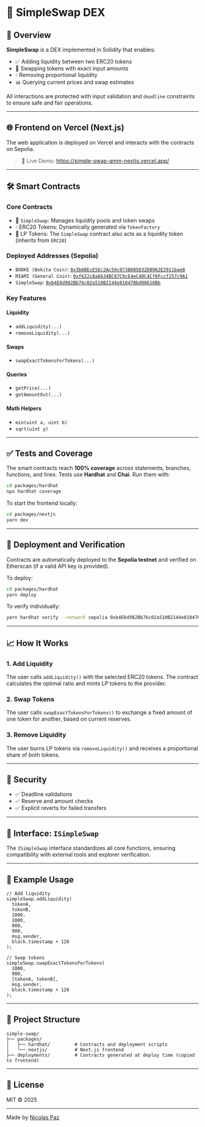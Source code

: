 
# 💱 SimpleSwap DEX

## 📜 Overview

**SimpleSwap** is a DEX implemented in Solidity that enables:

- ✅ Adding liquidity between two ERC20 tokens  
- 🔁 Swapping tokens with exact input amounts  
- 💧 Removing proportional liquidity  
- 📊 Querying current prices and swap estimates  

All interactions are protected with input validation and `deadline` constraints to ensure safe and fair operations.

---

## 🌐 Frontend on Vercel (Next.js)

The web application is deployed on Vercel and interacts with the contracts on Sepolia.
>🔗 Live Demo: https://simple-swap-amm-nextjs.vercel.app/

---

## 🛠️ Smart Contracts

### Core Contracts

- 🔁 `SimpleSwap`: Manages liquidity pools and token swaps  
- 💧 ERC20 Tokens: Dynamically generated via `TokenFactory`  
- 🧱 LP Tokens: The `SimpleSwap` contract also acts as a liquidity token (inherits from `ERC20`)  

### Deployed Addresses (Sepolia)

- `BOOKE (Bokita Coin)`: [`0x3b6BEcE5Ec2Ac59c073B085D32D0962E2911bae8`](https://sepolia.etherscan.io/address/0x3b6BEcE5Ec2Ac59c073B085D32D0962E2911bae8)
- `MIAMI (General Coin)`: [`0xf622c8a6634BC87C9cE4eC40C4Cf6Fccf257c9A1`](https://sepolia.etherscan.io/address/0xf622c8a6634BC87C9cE4eC40C4Cf6Fccf257c9A1)
- `SimpleSwap`: [`0xb4E6d982Bb76c02a510B2144e810470bd08616Bb`](https://sepolia.etherscan.io/address/0xb4E6d982Bb76c02a510B2144e810470bd08616Bb)

### Key Features

#### Liquidity

- `addLiquidity(...)`  
- `removeLiquidity(...)`  

#### Swaps

- `swapExactTokensForTokens(...)`  

#### Queries

- `getPrice(...)`  
- `getAmountOut(...)`  

#### Math Helpers

- `min(uint a, uint b)`  
- `sqrt(uint y)`  

---

## ✅ Tests and Coverage

The smart contracts reach **100% coverage** across statements, branches, functions, and lines.
Tests use **Hardhat** and **Chai**. Run them with:

```bash
cd packages/hardhat
npx hardhat coverage
```

To start the frontend locally:

```bash
cd packages/nextjs
yarn dev
```

---

## 🚀 Deployment and Verification

Contracts are automatically deployed to the **Sepolia testnet** and verified on Etherscan (if a valid API key is provided).

To deploy:

```bash
cd packages/hardhat
yarn deploy
```

To verify individually:

```bash
yarn hardhat verify --network sepolia 0xb4E6d982Bb76c02a510B2144e810470bd08616Bb 0x3b6BEcE5Ec2Ac59c073B085D32D0962E2911bae8 0xf622c8a6634BC87C9cE4eC40C4Cf6Fccf257c9A1
```

---

## 📈 How It Works

### 1. Add Liquidity

The user calls `addLiquidity()` with the selected ERC20 tokens. The contract calculates the optimal ratio and mints LP tokens to the provider.

### 2. Swap Tokens

The user calls `swapExactTokensForTokens()` to exchange a fixed amount of one token for another, based on current reserves.

### 3. Remove Liquidity

The user burns LP tokens via `removeLiquidity()` and receives a proportional share of both tokens.

---

## 🧠 Security

- ✅ Deadline validations  
- ✅ Reserve and amount checks  
- ✅ Explicit reverts for failed transfers  

---

## 📂 Interface: `ISimpleSwap`

The `ISimpleSwap` interface standardizes all core functions, ensuring compatibility with external tools and explorer verification.

---

## 🧪 Example Usage

```solidity
// Add liquidity
simpleSwap.addLiquidity(
  tokenA,
  tokenB,
  1000,
  1000,
  900,
  900,
  msg.sender,
  block.timestamp + 120
);

// Swap tokens
simpleSwap.swapExactTokensForTokens(
  1000,
  900,
  [tokenA, tokenB],
  msg.sender,
  block.timestamp + 120
);
```

---

## 🧱 Project Structure

```
simple-swap/
├── packages/
│   ├── hardhat/         # Contracts and deployment scripts
│   └── nextjs/          # Next.js frontend
├── deployments/         # Contracts generated at deploy time (copied to frontend)
```

---

## 🧾 License

MIT © 2025

---

Made by [Nicolas Paz](https://github.com/NicolasPazz)
